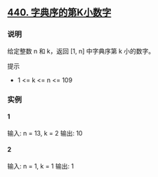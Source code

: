 ## [440. 字典序的第K小数字](https://leetcode-cn.com/problems/k-th-smallest-in-lexicographical-order/)

### 说明
给定整数 n 和 k，返回  [1, n] 中字典序第 k 小的数字。

提示
* 1 <= k <= n <= 109

### 实例
#### 1
输入: n = 13, k = 2
输出: 10

#### 2
输入: n = 1, k = 1
输出: 1